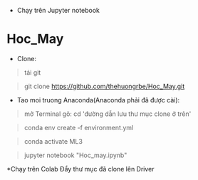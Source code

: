 *  Chạy trên Jupyter notebook
# Hoc_May
* Clone:
> tải git

> git clone https://github.com/thehuongrbe/Hoc_May.git
* Tao moi truong Anaconda(Anaconda phải đã được cài):
> mở Terminal gõ:  cd 'đường dẫn lưu thư mục clone ở trên'

>  conda env create -f environment.yml

>  conda activate ML3

>  jupyter notebook "Hoc_may.ipynb"

*Chạy trên Colab
Đẩy thư mục đã clone lên Driver


      
